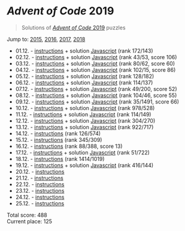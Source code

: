 # *Advent of Code* 2019
> Solutions of [*Advent of Code* 2019](http://adventofcode.com/2019/) puzzles

Jump to: [2015](../2015), [2016](../2016), [2017](../2017), [2018](../2018)

* 01.12. - [instructions](http://adventofcode.com/2019/day/1) + solution [Javascript](./01.js) (rank 172/143)
* 02.12. - [instructions](http://adventofcode.com/2019/day/2) + solution [Javascript](./02.js) (rank 43/53, score 106)
* 03.12. - [instructions](http://adventofcode.com/2019/day/3) + solution [Javascript](./03.js) (rank 80/62, score 60)
* 04.12. - [instructions](http://adventofcode.com/2019/day/4) + solution [Javascript](./04.js) (rank 102/15, score 86)
* 05.12. - [instructions](http://adventofcode.com/2019/day/5) + solution [Javascript](./05.js) (rank 128/182)
* 06.12. - [instructions](http://adventofcode.com/2019/day/6) + solution [Javascript](./06.js) (rank 114/137)
* 07.12. - [instructions](http://adventofcode.com/2019/day/7) + solution [Javascript](./07.js) (rank 49/200, score 52)
* 08.12. - [instructions](http://adventofcode.com/2019/day/8) + solution [Javascript](./08.js) (rank 104/46, score 55)
* 09.12. - [instructions](http://adventofcode.com/2019/day/9) + solution [Javascript](./09.js) (rank 35/1491, score 66)
* 10.12. - [instructions](http://adventofcode.com/2019/day/10) + solution [Javascript](./10.js) (rank 978/528)
* 11.12. - [instructions](http://adventofcode.com/2019/day/11) + solution [Javascript](./11.js) (rank 114/149)
* 12.12. - [instructions](http://adventofcode.com/2019/day/12) + solution [Javascript](./12.js) (rank 304/270)
* 13.12. - [instructions](http://adventofcode.com/2019/day/13) + solution [Javascript](./13.js) (rank 922/717)
* 14.12. - [instructions](http://adventofcode.com/2019/day/14) (rank 126/574)
* 15.12. - [instructions](http://adventofcode.com/2019/day/15) (rank 345/309)
* 16.12. - [instructions](http://adventofcode.com/2019/day/16) (rank 88/388, score 13)
* 17.12. - [instructions](http://adventofcode.com/2019/day/17) + solution [Javascript](./17.js) (rank 51/722)
* 18.12. - [instructions](http://adventofcode.com/2019/day/18) (rank 1414/1019)
* 19.12. - [instructions](http://adventofcode.com/2019/day/19) + solution [Javascript](./19.js) (rank 416/144)
* 20.12. - [instructions](http://adventofcode.com/2019/day/20)
* 21.12. - [instructions](http://adventofcode.com/2019/day/21)
* 22.12. - [instructions](http://adventofcode.com/2019/day/22)
* 23.12. - [instructions](http://adventofcode.com/2019/day/23)
* 24.12. - [instructions](http://adventofcode.com/2019/day/24)
* 25.12. - [instructions](http://adventofcode.com/2019/day/25)

Total score: 488  
Current place: 125
